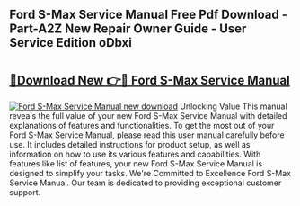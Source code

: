 ## Ford S-Max Service Manual Free Pdf Download - Part-A2Z New Repair Owner Guide - User Service Edition oDbxi

# <h2><a href="http://cf25317.oget.top/?id=Ford+S-Max+Service+Manual">🔗Download New 👉🔴 Ford S-Max Service Manual</a></h2>

[![Ford S-Max Service Manual new download](https://i.imgur.com/5g1atiW.png)](http://cf25317.oget.top/?id=Ford+S-Max+Service+Manual)
Unlocking Value This manual reveals the full value of your new Ford S-Max Service Manual with detailed explanations of features and functionalities. To get the most out of your Ford S-Max Service Manual, please read this user manual carefully before use. It includes detailed instructions for product setup, as well as information on how to use its various features and capabilities. With features like list of features, your new Ford S-Max Service Manual is designed to simplify your tasks. We're Committed to Excellence Ford S-Max Service Manual. Our team is dedicated to providing exceptional customer support.
